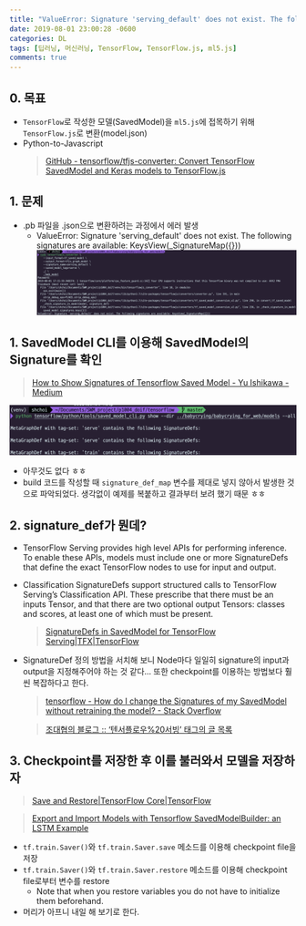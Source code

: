 ```yaml
---
title: "ValueError: Signature 'serving_default' does not exist. The following signatures are available: KeysView(_SignatureMap({})) (TensorFlow 모델을 저장하고 불러오기 (SavedModel))"
date: 2019-08-01 23:00:28 -0600
categories: DL
tags: [딥러닝, 머신러닝, TensorFlow, TensorFlow.js, ml5.js] 
comments: true
---
```


## 0. 목표
* `TensorFlow`로 작성한 모델(SavedModel)을 `ml5.js`에 접목하기 위해 `TensorFlow.js`로 변환(model.json) 
* Python-to-Javascript
	> [GitHub - tensorflow/tfjs-converter: Convert TensorFlow SavedModel and Keras models to TensorFlow.js](https://github.com/tensorflow/tfjs-converter)  


## 1. 문제
* .pb 파일을 .json으로 변환하려는 과정에서 에러 발생
	* ValueError: Signature 'serving_default' does not exist. The following signatures are available: KeysView(_SignatureMap({}))
![error](_posts/images/2019-08-01-dl-tfjs/3FB6B9B6-8CD7-43B6-BA5A-E9352CE36794.png)


## 1.  SavedModel CLI를 이용해 SavedModel의 Signature를 확인
> [How to Show Signatures of Tensorflow Saved Model - Yu Ishikawa - Medium](https://medium.com/@yuu.ishikawa/how-to-show-signatures-of-tensorflow-saved-model-5ac56cf1960f)   

![check-signature](_posts/images/2019-08-01-dl-tfjs/DE858348-13F8-4C0A-A8A5-990BFA56BDD2.png)
* 아무것도 없다 ㅎㅎ
* build 코드를 작성할 때 `signature_def_map` 변수를 제대로 넣지 않아서 발생한 것으로 파악되었다. 생각없이 예제를 복붙하고 결과부터 보려 했기 때문 ㅎㅎ


## 2. signature_def가 뭔데?
*  TensorFlow Serving provides high level APIs for performing inference. To enable these APIs, models must include one or more SignatureDefs that define the exact TensorFlow nodes to use for input and output.
* Classification SignatureDefs support structured calls to TensorFlow Serving’s Classification API. These prescribe that there must be an inputs Tensor, and that there are two optional output Tensors: classes and scores, at least one of which must be present.
	> [SignatureDefs in SavedModel for TensorFlow Serving|TFX|TensorFlow](https://www.tensorflow.org/tfx/serving/signature_defs)  

* SignatureDef 정의 방법을 서치해 보니 Node마다 일일히 signature의 input과 output을 지정해주어야 하는 것 같다… 또한 checkpoint를 이용하는 방법보다 훨씬 복잡하다고 한다.
	> [tensorflow - How do I change the Signatures of my SavedModel without retraining the model? - Stack Overflow](https://stackoverflow.com/questions/42801551/how-do-i-change-the-signatures-of-my-savedmodel-without-retraining-the-model)  

	>  [조대협의 블로그 :: ‘텐서플로우%20서빙’ 태그의 글 목록](https://bcho.tistory.com/tag/%ED%85%90%EC%84%9C%ED%94%8C%EB%A1%9C%EC%9A%B0%2520%EC%84%9C%EB%B9%99)  


## 3. Checkpoint를 저장한 후 이를 불러와서 모델을 저장하자
> [Save and Restore|TensorFlow Core|TensorFlow](https://www.tensorflow.org/guide/saved_model?hl=ko#save_and_restore_variables)  

> [Export and Import Models with Tensorflow SavedModelBuilder: an LSTM Example](https://medium.com/@zhanwenchen/export-and-import-models-with-tensorflow-savedmodelbuilder-an-lstm-example-9095d836a23a)  

* `tf.train.Saver()`와  `tf.train.Saver.save` 메소드를 이용해 checkpoint file을 저장
*  `tf.train.Saver()`와  `tf.train.Saver.restore` 메소드를 이용해 checkpoint file로부터 변수를 restore
	* Note that when you restore variables you do not have to initialize them beforehand.
* 머리가 아프니 내일 해 보기로 한다.